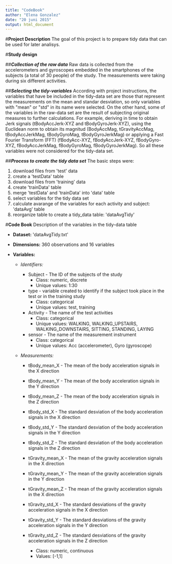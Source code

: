 ```yaml
---
title: "CodeBook"
author: "Elena Gonzalez"
date: "20 juni 2015"
output: html_document
---
```


#**Project Description**
The goal of this project is to prepare tidy data that can be used for later analisys.
 
#**Study design**
 
##_**Collection of the raw data**_
Raw data is collected from the accelerometers and gyroscopes embedded in the smartphones
of the subjects (a total of 30 people) of the study. The measurements were taking during
six different activities.

##_**Selecting the tidy-variables**_
According with project instructions, the variables that have be included in the tidy-data
set are those that represent the measurements on the mean and standar desviation, so only 
variables with "mean" or "std" in its name were selected.
On the other hand, some of the variables in the raw-data set are the result of subjecting
original measures to further calculations. For example, deriving in time to obtain Jerk 
signals (tBodyAccJerk-XYZ and tBodyGyroJerk-XYZ), using the Euclidean norm to obtain its 
magnitud (BodyAccMag, tGravityAccMag, tBodyAccJerkMag, tBodyGyroMag, tBodyGyroJerkMag) or 
applying a Fast Fourier Transform (FFT) (fBodyAcc-XYZ, fBodyAccJerk-XYZ, fBodyGyro-XYZ, 
fBodyAccJerkMag, fBodyGyroMag, fBodyGyroJerkMag). So all these variables were not considered
for the tidy-data set.

##_**Process to create the tidy data set**_
The basic steps were:

1. download files from 'test' data
2. create a 'testData' table
3. download files from 'training' data
4. create 'trainData' table
5. merge 'testData' and 'trainData' into 'data' table
6. select variables for the tidy data set
7. calculate avarange of the variables for each activity and subject: 'dataAvg' table
8. reorganize table to create a tidy_data table: 'dataAvgTidy'
 
#**Code Book**
Description of the variables in the tidy-data table

* __Dataset:__ 'dataAvgTidy.txt'
* __Dimensions:__  360 observations and 16 variables
* __Variables:__

    + _Identifiers:_
    
        + Subject - The ID of the subjects of the study
            + Class: numeric, discrete
            + Unique values: 1:30
        + type - variable created to identify if the subject took place in the test or in the training study
            + Class: categorical
            + Unique values: test, training
        + Activity - The name of the test activities
            + Class: categorical
            + Unique values: WALKING, WALKING_UPSTAIRS, WALKING_DOWNSTAIRS, SITTING, STANDING, LAYING
        + sensor - The name of the measurement instrument
            + Class: categorical
            + Unique values: Acc (accelerometer), Gyro (gyroscope)
            
    + _Measurements:_
    
        + tBody_mean_X - The mean of the body acceleration signals in the X direction
        + tBody_mean_Y - The mean of the body acceleration signals in the Y direction
        + tBody_mean_Z - The mean of the body acceleration signals in the Z direction
        + tBody_std_X - The standard desviation of the body acceleration signals in the X direction
        + tBody_std_Y - The standard desviation of the body acceleration signals in the Y direction
        + tBody_std_Z - The standard desviation of the body acceleration signals in the Z direction
        + tGravity_mean_X - The mean of the gravity acceleration signals in the X direction
        + tGravity_mean_Y - The mean of the gravity acceleration signals in the Y direction
        + tGravity_mean_Z - The mean of the gravity acceleration signals in the X direction
        + tGravity_std_X - The standard desviations of the gravity acceleration signals in the X direction
        + tGravity_std_Y - The standard desviations of the gravity acceleration signals in the Y direction
        + tGravity_std_Z - The standard desviations of the gravity acceleration signals in the Z direction
        
            + Class: numeric, continuous
            + Values: [-1,1]
